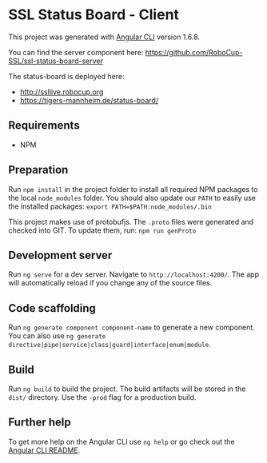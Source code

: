 # SSL Status Board - Client

This project was generated with [Angular CLI](https://github.com/angular/angular-cli) version 1.6.8.

You can find the server component here: https://github.com/RoboCup-SSL/ssl-status-board-server

The status-board is deployed here:
 * http://ssllive.robocup.org
 * https://tigers-mannheim.de/status-board/

## Requirements

 * NPM

## Preparation

Run `npm install` in the project folder to install all required NPM packages to the local `node_modules` folder. You should also update our `PATH` to easily use the installed packages: `export PATH=$PATH:node_modules/.bin`

This project makes use of protobufjs. The `.proto` files were generated and checked into GIT. To update them, run: `npm run genProto`

## Development server

Run `ng serve` for a dev server. Navigate to `http://localhost:4200/`. The app will automatically reload if you change any of the source files.

## Code scaffolding

Run `ng generate component component-name` to generate a new component. You can also use `ng generate directive|pipe|service|class|guard|interface|enum|module`.

## Build

Run `ng build` to build the project. The build artifacts will be stored in the `dist/` directory. Use the `-prod` flag for a production build.

## Further help

To get more help on the Angular CLI use `ng help` or go check out the [Angular CLI README](https://github.com/angular/angular-cli/blob/master/README.md).
